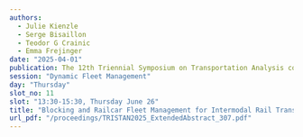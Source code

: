 ```yaml
---
authors:
  - Julie Kienzle
  - Serge Bisaillon
  - Teodor G Crainic
  - Emma Frejinger
date: "2025-04-01"
publication: The 12th Triennial Symposium on Transportation Analysis conference
session: "Dynamic Fleet Management"
day: "Thursday"
slot_no: 11
slot: "13:30-15:30, Thursday June 26"
title: "Blocking and Railcar Fleet Management for Intermodal Rail Transportation"
url_pdf: "/proceedings/TRISTAN2025_ExtendedAbstract_307.pdf"
---
```

